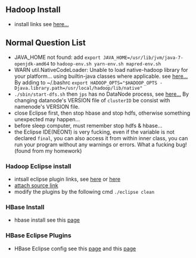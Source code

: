 ## Hadoop Install
- install links see [here...](http://www.powerxing.com/install-hadoop/)
 
## Normal Question List
- JAVA_HOME not found: add `export JAVA_HOME=/usr/lib/jvm/java-7-openjdk-amd64` to `hadoop-env.sh yarn-env.sh mapred-env.sh`
- WARN util.NativeCodeLoader: Unable to load native-hadoop library for your platform... using builtin-java classes where applicable. see [here...](http://stackoverflow.com/questions/19943766/hadoop-unable-to-load-native-hadoop-library-for-your-platform-warning) By adding to ~/.bashrc ` export HADOOP_OPTS="$HADOOP_OPTS -Djava.library.path=/usr/local/hadoop/lib/native" `
- `./sbin/start-dfs.sh` then `jps` has no DataNode process, see [here...](http://blog.csdn.net/lulongzhou_llz/article/details/40590427) By changing datanode's VERSION file of `clusterID` be consist with namenode's VERSION file.
- close Eclipse first, then stop hbase and stop hdfs, otherwise something unexpected may happen...
- before sleep computer, must remember stop hdfs & hbase...
- the Eclipse IDE(NEON1) is very fucking, even if the variable is not declared `final`, you can also access it from within inner class, you can run your program without any warnings or errors. What a fucking bug!(found from my homework)

### Hadoop Eclipse install
- intsall eclipse plugin links, see [here](http://blog.csdn.net/young_kim1/article/details/50208837) or [here](http://www.powerxing.com/hadoop-build-project-using-eclipse/)
- [attach source link ](http://blog.csdn.net/lifuxiangcaohui/article/details/25218287)
- modify the plugins by the following cmd `./eclipse clean`

### HBase Install
- hbase install see this [page](http://blog.csdn.net/flyfish111222/article/details/51893096)

### HBase Eclipse Plugins
- HBase Eclipse config see this [page](http://blog.csdn.net/liuxiangke0210/article/details/53787223) and this [page](http://blog.csdn.net/nengyu/article/details/51779395)

